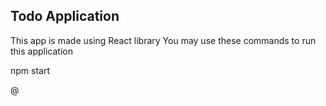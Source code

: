 Todo Application
--------------------
This app is made using React library
You may use these commands to run this application

npm start

@